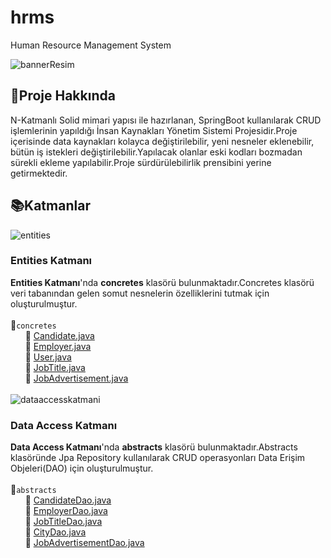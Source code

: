 # hrms
Human Resource Management System

![bannerResim](https://i.ibb.co/j8FF1hf/Data-Access-3.jpg)




## :pushpin:Proje Hakkında
N-Katmanlı Solid mimari yapısı ile hazırlanan, SpringBoot kullanılarak CRUD işlemlerinin yapıldığı 
İnsan Kaynakları Yönetim Sistemi Projesidir.Proje içerisinde data kaynakları kolayca değiştirilebilir,
yeni nesneler eklenebilir, bütün iş istekleri değiştirilebilir.Yapılacak olanlar eski kodları bozmadan 
sürekli ekleme yapılabilir.Proje sürdürülebilirlik prensibini yerine getirmektedir.
## :books:Katmanlar
![entities](https://s3.gifyu.com/images/Data-Access.gif)

### Entities Katmanı
**Entities Katmanı**'nda **concretes**  klasörü bulunmaktadır.Concretes klasörü veri tabanından 
gelen somut nesnelerin özelliklerini tutmak için oluşturulmuştur.
<br> <br>:file_folder:`concretes`  
&nbsp;&nbsp;&nbsp;&nbsp;&nbsp;&nbsp;:page_facing_up: [Candidate.java](https://github.com/atakanreyhanioglu/hrms/blob/master/hrms/src/main/java/kodlamaio/hrms/entities/concretes/Candidate.java) 
<br>&nbsp;&nbsp;&nbsp;&nbsp;&nbsp;&nbsp;:page_facing_up: [Employer.java](https://github.com/atakanreyhanioglu/hrms/blob/master/hrms/src/main/java/kodlamaio/hrms/entities/concretes/Employer.java) 
<br>&nbsp;&nbsp;&nbsp;&nbsp;&nbsp;&nbsp;:page_facing_up: [User.java](https://github.com/atakanreyhanioglu/hrms/blob/master/hrms/src/main/java/kodlamaio/hrms/entities/concretes/User.java) 
<br>&nbsp;&nbsp;&nbsp;&nbsp;&nbsp;&nbsp;:page_facing_up: [JobTitle.java](https://github.com/atakanreyhanioglu/hrms/blob/master/hrms/src/main/java/kodlamaio/hrms/entities/concretes/JobTitle.java)  
&nbsp;&nbsp;&nbsp;&nbsp;&nbsp;&nbsp;:page_facing_up: [JobAdvertisement.java](https://github.com/atakanreyhanioglu/hrms/blob/master/hrms/src/main/java/kodlamaio/hrms/entities/concretes/JobAdvertisement.java)
<br><br>![dataaccesskatmani](https://i.ibb.co/f1cQDbm/Data-Access-2.jpg)
<br>


###  Data Access Katmanı
**Data Access Katmanı**'nda  **abstracts**  klasörü bulunmaktadır.Abstracts klasöründe Jpa Repository kullanılarak 
CRUD operasyonları Data Erişim Objeleri(DAO) için oluşturulmuştur.
<br> <br> :file_folder:`abstracts` 
<br>&nbsp;&nbsp;&nbsp;&nbsp;&nbsp;&nbsp;:page_facing_up: [CandidateDao.java](https://github.com/atakanreyhanioglu/hrms/blob/master/hrms/src/main/java/kodlamaio/hrms/dataAccess/abstracts/CandidateDao.java)  
&nbsp;&nbsp;&nbsp;&nbsp;&nbsp;&nbsp;:page_facing_up: [EmployerDao.java](https://github.com/atakanreyhanioglu/hrms/blob/master/hrms/src/main/java/kodlamaio/hrms/dataAccess/abstracts/EmployerDao.java)
<br>&nbsp;&nbsp;&nbsp;&nbsp;&nbsp;&nbsp;:page_facing_up: [JobTitleDao.java](https://github.com/atakanreyhanioglu/hrms/blob/master/hrms/src/main/java/kodlamaio/hrms/dataAccess/abstracts/JobTitleDao.java)  
&nbsp;&nbsp;&nbsp;&nbsp;&nbsp;&nbsp;:page_facing_up: [CityDao.java](https://github.com/atakanreyhanioglu/hrms/blob/master/hrms/src/main/java/kodlamaio/hrms/dataAccess/abstracts/CityDao.java)  
&nbsp;&nbsp;&nbsp;&nbsp;&nbsp;&nbsp;:page_facing_up: [JobAdvertisementDao.java](https://github.com/atakanreyhanioglu/hrms/blob/master/hrms/src/main/java/kodlamaio/hrms/dataAccess/abstracts/JobAdvertisementDao.java)  
